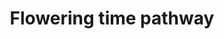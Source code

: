---
annotations:
- id: PW:0000003
  parent: signaling pathway
  type: Pathway Ontology
  value: signaling pathway
authors:
- AlexanderPico
- Fehrhart
- Eweitz
- Egonw
citedin: ''
communities: []
description: This pathway shows the molecular pathway underlying flowering in rapeseed
  (Brassica napus).
last-edited: 2024-02-21
ndex: null
organisms:
- Brassica napus
redirect_from:
- /index.php/Pathway:WP4339
- /instance/WP4339
- /instance/WP4339_r128706
revision: r128706
schema-jsonld:
- '@context': https://schema.org/
  '@id': https://wikipathways.github.io/pathways/WP4339.html
  '@type': Dataset
  creator:
    '@type': Organization
    name: WikiPathways
  description: This pathway shows the molecular pathway underlying flowering in rapeseed
    (Brassica napus).
  keywords:
  - A01
  - A01a
  - A01b
  - A02
  - A03
  - A03a
  - A03b
  - A04
  - A04a
  - A04b
  - A05
  - A06
  - A07
  - A07a
  - A07b
  - A08
  - A09
  - A10
  - An
  - Ana
  - Anb
  - C01
  - C01a
  - C01b
  - C02
  - C02a
  - C02b
  - C03
  - C03a
  - C03b
  - C04
  - C04a
  - C04b
  - C05
  - C06
  - C06a
  - C06b
  - C07
  - C08
  - C08a
  - C08b
  - C09
  - C09a
  - C09b
  - Cn
  - Cna
  - Cnb
  - Cnc
  license: CC0
  name: Flowering time pathway
seo: CreativeWork
title: Flowering time pathway
wpid: WP4339
---